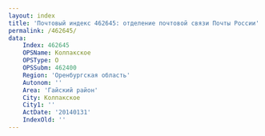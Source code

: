 ```yaml
---
layout: index
title: 'Почтовый индекс 462645: отделение почтовой связи Почты России'
permalink: /462645/
data:
    Index: 462645
    OPSName: Колпакское
    OPSType: О
    OPSSubm: 462400
    Region: 'Оренбургская область'
    Autonom: ''
    Area: 'Гайский район'
    City: Колпакское
    City1: ''
    ActDate: '20140131'
    IndexOld: ''
---
```

